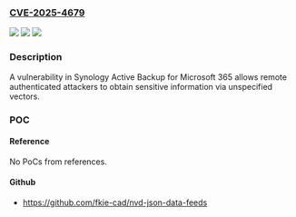 ### [CVE-2025-4679](https://cve.mitre.org/cgi-bin/cvename.cgi?name=CVE-2025-4679)
![](https://img.shields.io/static/v1?label=Product&message=Active%20Backup%20for%20Microsoft%20365&color=blue)
![](https://img.shields.io/static/v1?label=Version&message=%3D%20N%2FA%20&color=brighgreen)
![](https://img.shields.io/static/v1?label=Vulnerability&message=Insufficiently%20Protected%20Credentials&color=brighgreen)

### Description

A vulnerability in Synology Active Backup for Microsoft 365 allows remote authenticated attackers to obtain sensitive information via unspecified vectors.

### POC

#### Reference
No PoCs from references.

#### Github
- https://github.com/fkie-cad/nvd-json-data-feeds

